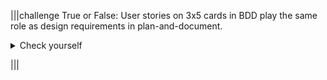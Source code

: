 |||challenge
True or False: User stories on 3x5 cards in BDD play the same role as design requirements in plan-and-document. 
<p><details><summary>Check yourself</summary>

True.</details></p>

|||